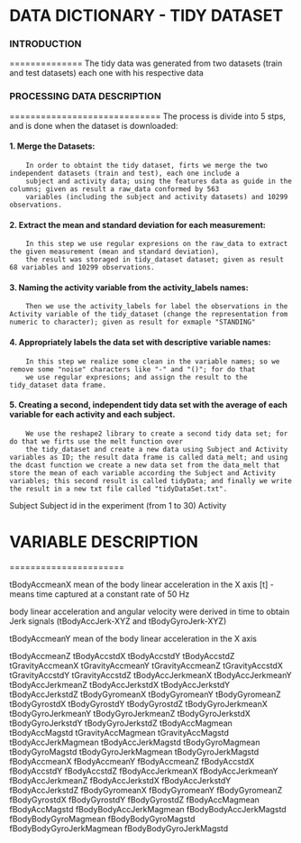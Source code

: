 DATA DICTIONARY - TIDY DATASET
==============================

### INTRODUCTION
==============
The tidy data was generated from two datasets (train and test datasets) each one with his respective data



### PROCESSING DATA DESCRIPTION
=============================
The process is divide into 5 stps, and is done when the dataset is downloaded:

#### 	1. 	Merge the Datasets:
		In order to obtaint the tidy dataset, firts we merge the two independent datasets (train and test), each one include a
		subject and activity data; using the features data as guide in the columns; given as result a raw_data conformed by 563
		variables (including the subject and activity datasets) and 10299 observations.

####	2.	Extract the mean and standard deviation for each measurement:
		In this step we use regular expresions on the raw_data to extract the given measurement (mean and standard deviation),
		the result was storaged in tidy_dataset dataset; given as result 68 variables and 10299 observations.

####	3.	Naming the activity variable from the activity_labels names:
		Then we use the activity_labels for label the observations in the Activity variable of the tidy_dataset (change the representation from numeric to character); given as result for exmaple "STANDING"

#### 	4.	Appropriately labels the data set with descriptive variable names:
		In this step we realize some clean in the variable names; so we remove some "noise" characters like "-" and "()"; for do that
		we use regular expresions; and assign the result to the tidy_dataset data frame.
		
####	5.	Creating a second, independent tidy data set with the average of each variable for each activity and each subject. 
		We use the reshape2 library to create a second tidy data set; for do that we firts use the melt function over
		the tidy_dataset and create a new data using Subject and Activity variables as ID; the result data frame is called data_melt; and using the dcast function we create a new data set from the data_melt that store the mean of each variable according the Subject and Activity variables; this second result is called tidyData; and finally we write the result in a new txt file called "tidyDataSet.txt".

Subject
Subject id in the experiment (from 1 to 30)
Activity


# VARIABLE DESCRIPTION
======================

tBodyAccmeanX
mean of the body linear acceleration in the X axis
[t] - means time captured at a constant rate of 50 Hz

body linear acceleration and angular velocity were derived in time to obtain Jerk signals (tBodyAccJerk-XYZ and tBodyGyroJerk-XYZ)

tBodyAccmeanY
mean of the body linear acceleration in the X axis


tBodyAccmeanZ
tBodyAccstdX
tBodyAccstdY
tBodyAccstdZ
tGravityAccmeanX
tGravityAccmeanY
tGravityAccmeanZ
tGravityAccstdX
tGravityAccstdY
tGravityAccstdZ
tBodyAccJerkmeanX
tBodyAccJerkmeanY
tBodyAccJerkmeanZ
tBodyAccJerkstdX
tBodyAccJerkstdY
tBodyAccJerkstdZ
tBodyGyromeanX
tBodyGyromeanY
tBodyGyromeanZ
tBodyGyrostdX
tBodyGyrostdY
tBodyGyrostdZ
tBodyGyroJerkmeanX
tBodyGyroJerkmeanY
tBodyGyroJerkmeanZ
tBodyGyroJerkstdX
tBodyGyroJerkstdY
tBodyGyroJerkstdZ
tBodyAccMagmean
tBodyAccMagstd
tGravityAccMagmean
tGravityAccMagstd
tBodyAccJerkMagmean
tBodyAccJerkMagstd
tBodyGyroMagmean
tBodyGyroMagstd
tBodyGyroJerkMagmean
tBodyGyroJerkMagstd
fBodyAccmeanX
fBodyAccmeanY
fBodyAccmeanZ
fBodyAccstdX
fBodyAccstdY
fBodyAccstdZ
fBodyAccJerkmeanX
fBodyAccJerkmeanY
fBodyAccJerkmeanZ
fBodyAccJerkstdX
fBodyAccJerkstdY
fBodyAccJerkstdZ
fBodyGyromeanX
fBodyGyromeanY
fBodyGyromeanZ
fBodyGyrostdX
fBodyGyrostdY
fBodyGyrostdZ
fBodyAccMagmean
fBodyAccMagstd
fBodyBodyAccJerkMagmean
fBodyBodyAccJerkMagstd
fBodyBodyGyroMagmean
fBodyBodyGyroMagstd
fBodyBodyGyroJerkMagmean
fBodyBodyGyroJerkMagstd